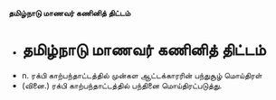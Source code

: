 **தமிழ்நாடு மாணவர் கணினித் திட்டம்**
- # தமிழ்நாடு மாணவர் கணினித் திட்டம்
- n. ரக்பி காற்பந்தாட்டத்தில் முன்கள ஆட்டக்காரரின் பந்துசூழ் மொய்திரள்
- (வினை.) ரக்பி காற்பந்தாட்டத்தில் பந்தினை மொய்திரட்படுத்து.

